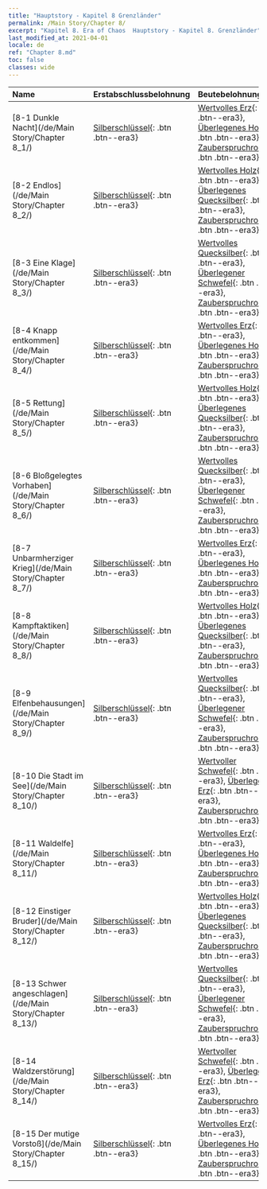 ```yaml
---
title: "Hauptstory - Kapitel 8 Grenzländer"
permalink: /Main Story/Chapter 8/
excerpt: "Kapitel 8. Era of Chaos  Hauptstory - Kapitel 8. Grenzländer"
last_modified_at: 2021-04-01
locale: de
ref: "Chapter 8.md"
toc: false
classes: wide
---
```


  | Name |  Erstabschlussbelohnung | Beutebelohnung |
  |:------------|:------------|:------------| 
  | [8-1 Dunkle Nacht](/de/Main Story/Chapter 8_1/) | [Silberschlüssel](/de/Items/con_693/){: .btn .btn--era3} | [Wertvolles Erz](/de/Items/mat_26/){: .btn .btn--era3}, [Überlegenes Holz](/de/Items/mat_20/){: .btn .btn--era3}, [Zauberspruchrollen](/de/Items/con_694/){: .btn .btn--era3} |
  | [8-2 Endlos](/de/Main Story/Chapter 8_2/) | [Silberschlüssel](/de/Items/con_693/){: .btn .btn--era3} | [Wertvolles Holz](/de/Items/mat_27/){: .btn .btn--era3}, [Überlegenes Quecksilber](/de/Items/mat_21/){: .btn .btn--era3}, [Zauberspruchrollen](/de/Items/con_694/){: .btn .btn--era3} |
  | [8-3 Eine Klage](/de/Main Story/Chapter 8_3/) | [Silberschlüssel](/de/Items/con_693/){: .btn .btn--era3} | [Wertvolles Quecksilber](/de/Items/mat_28/){: .btn .btn--era3}, [Überlegener Schwefel](/de/Items/mat_22/){: .btn .btn--era3}, [Zauberspruchrollen](/de/Items/con_694/){: .btn .btn--era3} |
  | [8-4 Knapp entkommen](/de/Main Story/Chapter 8_4/) | [Silberschlüssel](/de/Items/con_693/){: .btn .btn--era3} | [Wertvolles Erz](/de/Items/mat_26/){: .btn .btn--era3}, [Überlegenes Holz](/de/Items/mat_20/){: .btn .btn--era3}, [Zauberspruchrollen](/de/Items/con_694/){: .btn .btn--era3} |
  | [8-5 Rettung](/de/Main Story/Chapter 8_5/) | [Silberschlüssel](/de/Items/con_693/){: .btn .btn--era3} | [Wertvolles Holz](/de/Items/mat_27/){: .btn .btn--era3}, [Überlegenes Quecksilber](/de/Items/mat_21/){: .btn .btn--era3}, [Zauberspruchrollen](/de/Items/con_694/){: .btn .btn--era3} |
  | [8-6 Bloßgelegtes Vorhaben](/de/Main Story/Chapter 8_6/) | [Silberschlüssel](/de/Items/con_693/){: .btn .btn--era3} | [Wertvolles Quecksilber](/de/Items/mat_28/){: .btn .btn--era3}, [Überlegener Schwefel](/de/Items/mat_22/){: .btn .btn--era3}, [Zauberspruchrollen](/de/Items/con_694/){: .btn .btn--era3} |
  | [8-7 Unbarmherziger Krieg](/de/Main Story/Chapter 8_7/) | [Silberschlüssel](/de/Items/con_693/){: .btn .btn--era3} | [Wertvolles Erz](/de/Items/mat_26/){: .btn .btn--era3}, [Überlegenes Holz](/de/Items/mat_20/){: .btn .btn--era3}, [Zauberspruchrollen](/de/Items/con_694/){: .btn .btn--era3} |
  | [8-8 Kampftaktiken](/de/Main Story/Chapter 8_8/) | [Silberschlüssel](/de/Items/con_693/){: .btn .btn--era3} | [Wertvolles Holz](/de/Items/mat_27/){: .btn .btn--era3}, [Überlegenes Quecksilber](/de/Items/mat_21/){: .btn .btn--era3}, [Zauberspruchrollen](/de/Items/con_694/){: .btn .btn--era3} |
  | [8-9 Elfenbehausungen](/de/Main Story/Chapter 8_9/) | [Silberschlüssel](/de/Items/con_693/){: .btn .btn--era3} | [Wertvolles Quecksilber](/de/Items/mat_28/){: .btn .btn--era3}, [Überlegener Schwefel](/de/Items/mat_22/){: .btn .btn--era3}, [Zauberspruchrollen](/de/Items/con_694/){: .btn .btn--era3} |
  | [8-10 Die Stadt im See](/de/Main Story/Chapter 8_10/) | [Silberschlüssel](/de/Items/con_693/){: .btn .btn--era3} | [Wertvoller Schwefel](/de/Items/mat_29/){: .btn .btn--era3}, [Überlegenes Erz](/de/Items/mat_19/){: .btn .btn--era3}, [Zauberspruchrollen](/de/Items/con_694/){: .btn .btn--era3} |
  | [8-11 Waldelfe](/de/Main Story/Chapter 8_11/) | [Silberschlüssel](/de/Items/con_693/){: .btn .btn--era3} | [Wertvolles Erz](/de/Items/mat_26/){: .btn .btn--era3}, [Überlegenes Holz](/de/Items/mat_20/){: .btn .btn--era3}, [Zauberspruchrollen](/de/Items/con_694/){: .btn .btn--era3} |
  | [8-12 Einstiger Bruder](/de/Main Story/Chapter 8_12/) | [Silberschlüssel](/de/Items/con_693/){: .btn .btn--era3} | [Wertvolles Holz](/de/Items/mat_27/){: .btn .btn--era3}, [Überlegenes Quecksilber](/de/Items/mat_21/){: .btn .btn--era3}, [Zauberspruchrollen](/de/Items/con_694/){: .btn .btn--era3} |
  | [8-13 Schwer angeschlagen](/de/Main Story/Chapter 8_13/) | [Silberschlüssel](/de/Items/con_693/){: .btn .btn--era3} | [Wertvolles Quecksilber](/de/Items/mat_28/){: .btn .btn--era3}, [Überlegener Schwefel](/de/Items/mat_22/){: .btn .btn--era3}, [Zauberspruchrollen](/de/Items/con_694/){: .btn .btn--era3} |
  | [8-14 Waldzerstörung](/de/Main Story/Chapter 8_14/) | [Silberschlüssel](/de/Items/con_693/){: .btn .btn--era3} | [Wertvoller Schwefel](/de/Items/mat_29/){: .btn .btn--era3}, [Überlegenes Erz](/de/Items/mat_19/){: .btn .btn--era3}, [Zauberspruchrollen](/de/Items/con_694/){: .btn .btn--era3} |
  | [8-15 Der mutige Vorstoß](/de/Main Story/Chapter 8_15/) | [Silberschlüssel](/de/Items/con_693/){: .btn .btn--era3} | [Wertvolles Erz](/de/Items/mat_26/){: .btn .btn--era3}, [Überlegenes Holz](/de/Items/mat_20/){: .btn .btn--era3}, [Zauberspruchrollen](/de/Items/con_694/){: .btn .btn--era3} |
